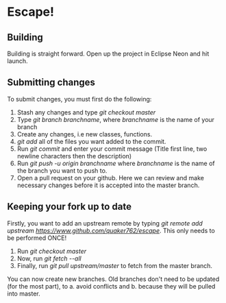 # Escape!

## Building
Building is straight forward. Open up the project in Eclipse Neon and hit launch.

## Submitting changes
To submit changes, you must first do the following:

1. Stash any changes and type _git checkout master_
2. Type _git branch branchname_, where _branchname_ is the name of your branch
3. Create any changes, i.e new classes, functions. 
4. _git add_ all of the files you want added to the commit.
5. Run _git commit_ and enter your commit message (Title first line, two newline characters then the description)
6. Run _git push -u origin branchname_ where _branchname_ is the name of the branch you want to push to.
7. Open a pull request on your github. Here we can review and make necessary changes before it is accepted into the master branch.

## Keeping your fork up to date

Firstly, you want to add an upstream remote by typing _git remote add upstream https://www.github.com/quaker762/escape_. This only needs to be performed ONCE!

1. Run _git checkout master_
2. Now, run _git fetch --all_
3. Finally, run _git pull upstream/master_ to fetch from the master branch. 

You can now create new branches. Old branches don't need to be updated (for the most part), to a. avoid conflicts and b. because they will be pulled into master. 